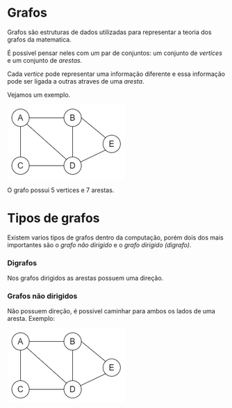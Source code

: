 # Grafos

Grafos são estruturas de dados utilizadas para representar a teoria dos grafos da matematica.

É possivel pensar neles com um par de conjuntos: um conjunto de _vertices_ e um conjunto de _arestas_.

Cada _vertice_ pode representar uma informação diferente e essa informação pode ser ligada a outras atraves de uma _aresta_.

Vejamos um exemplo.

![graph](graph.jpg)

O grafo possui 5 vertices e 7 arestas.

# Tipos de grafos

Existem varios tipos de grafos dentro da computação, porém dois dos mais importantes são o _grafo não dirigido_ e o _grafo dirigido (digrafo)_.

### Digrafos

Nos grafos dirigidos as arestas possuem uma direção.


### Grafos não dirigidos

Não possuem direção, é possivel caminhar para ambos os lados de uma aresta.
Exemplo:

![graph](graph.jpg)